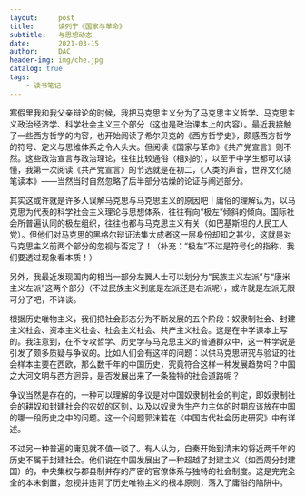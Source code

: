 ```yaml
---
layout:     post
title:      读列宁《国家与革命》
subtitle:   与思想动态
date:       2021-03-15
author:     DAC
header-img: img/che.jpg
catalog: true
tags:
    - 读书笔记
---
```


寒假里我和我父亲辩论的时候，我把马克思主义分为了马克思主义哲学、马克思主义政治经济学、科学社会主义三个部分（这也是政治课本上的内容）。最近我接触了一些西方哲学的内容，也开始阅读了希尔贝克的《西方哲学史》，颇感西方哲学的符号、定义与思维体系之令人头大。但阅读《国家与革命》《共产党宣言》则不然。这些政治宣言与政治理论，往往比较通俗（相对的），以至于中学生都可以读懂，我第一次阅读《共产党宣言》的节选就是在初二，《人类的声音，世界文化随笔读本》——当然当时自然忽略了后半部分枯燥的论证与阐述部分。

其实这或许就是许多人误解马克思与马克思主义的原因吧！庸俗的理解认为，以马克思为代表的科学社会主义理论与思想体系，往往有向“极左”倾斜的倾向。国际社会所普遍认同的极左组织，往往也都与马克思主义有关（如巴基斯坦的人民工人党）。但他们对马克思的黑格尔辩证法集大成者这一层身份却知之甚少，这就是对马克思主义前两个部分的忽视与否定了！（补充：“极左”不过是符号化的指称，我们要透过现象看本质！）

另外，我最近发现国内的相当一部分左翼人士可以划分为“民族主义左派”与“康米主义左派”这两个部分（不过民族主义到底是左派还是右派呢），或许就是左派无限可分了吧，不详谈。

根据历史唯物主义，我们把社会形态分为不断发展的五个阶段：奴隶制社会、封建主义社会、资本主义社会、社会主义社会、共产主义社会。这是在中学课本上写的。我注意到，在不专攻哲学、历史学与马克思主义的普通群众中，这一种学说是引发了颇多质疑与争议的。比如人们会有这样的问题：以供马克思研究与验证的社会样本主要在西欧，那么数千年的中国历史，究竟符合这样一种发展趋势吗？中国之大河文明与西方迥异，是否发展出来了一条独特的社会道路呢？

争议当然是存在的，一种可以理解的争议是对中国奴隶制社会的判定，即奴隶制社会的耕奴和封建社会的农奴的区别，以及以奴隶为生产力主体的时期应该放在中国的哪一段历史之中的问题。这一个问题郭沫若在《中国古代社会历史研究》中有详述。

不过另一种普遍的庸见就不值一驳了。有人认为，自秦开始到清末的将近两千年的历史不属于封建社会。他们说在中国发展出了一种超越了封建主义（如西周分封建国）的，中央集权与郡县制并存的严密的官僚体系与独特的社会制度。这是完完全全的本末倒置，忽视并违背了历史唯物主义的根本原则，落入了庸俗的陷阱中。
